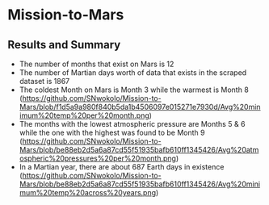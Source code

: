 # Mission-to-Mars
## Results and Summary
- The number of months that exist on Mars is 12
- The number of Martian days worth of data that exists in the scraped dataset is 1867
- The coldest Month on Mars is Month 3 while the warmest is Month 8
(https://github.com/SNwokolo/Mission-to-Mars/blob/f1d5a9a980f840b5da1b4506097e015271e7930d/Avg%20minimum%20temp%20per%20month.png)
- The months with the lowest atmospheric pressure are Months 5 & 6 while the one with the highest was found to be Month 9
(https://github.com/SNwokolo/Mission-to-Mars/blob/be88eb2d5a6a87cd55f51935bafb610ff1345426/Avg%20atmospheric%20pressures%20per%20month.png)
- In a Martian year, there are about 687 Earth days in existence
(https://github.com/SNwokolo/Mission-to-Mars/blob/be88eb2d5a6a87cd55f51935bafb610ff1345426/Avg%20minimum%20temp%20across%20years.png)